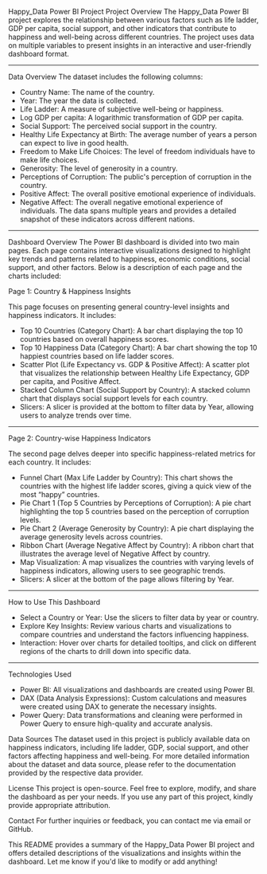 Happy_Data Power BI Project
Project Overview
The Happy_Data Power BI project explores the relationship between various factors such as life ladder, GDP per capita, social support, and other indicators that contribute to happiness and well-being across different countries. The project uses data on multiple variables to present insights in an interactive and user-friendly dashboard format.
_____________________________________________________________________________________________________________________________________________________________________________________________________________

Data Overview
The dataset includes the following columns:

- Country Name: The name of the country.
- Year: The year the data is collected.
- Life Ladder: A measure of subjective well-being or happiness.
- Log GDP per capita: A logarithmic transformation of GDP per capita.
- Social Support: The perceived social support in the country.
- Healthy Life Expectancy at Birth: The average number of years a person can expect to live in good health.
- Freedom to Make Life Choices: The level of freedom individuals have to make life choices.
- Generosity: The level of generosity in a country.
- Perceptions of Corruption: The public's perception of corruption in the country.
- Positive Affect: The overall positive emotional experience of individuals.
- Negative Affect: The overall negative emotional experience of individuals.
The data spans multiple years and provides a detailed snapshot of these indicators across different nations.

________________________________________________________________________________________________________________________________________________________________________________________________________________
Dashboard Overview
The Power BI dashboard is divided into two main pages. Each page contains interactive visualizations designed to highlight key trends and patterns related to happiness, economic conditions, social support, and other factors. Below is a description of each page and the charts included:

Page 1: Country & Happiness Insights


This page focuses on presenting general country-level insights and happiness indicators. It includes:

- Top 10 Countries (Category Chart): A bar chart displaying the top 10 countries based on overall happiness scores.
- Top 10 Happiness Data (Category Chart): A bar chart showing the top 10 happiest countries based on life ladder scores.
- Scatter Plot (Life Expectancy vs. GDP & Positive Affect): A scatter plot that visualizes the relationship between Healthy Life Expectancy, GDP per capita, and Positive Affect.
- Stacked Column Chart (Social Support by Country): A stacked column chart that displays social support levels for each country.
- Slicers: A slicer is provided at the bottom to filter data by Year, allowing users to analyze trends over time.

_________________________________________________________________________________________________________________________________________________________________________________________________________________

Page 2: Country-wise Happiness Indicators



The second page delves deeper into specific happiness-related metrics for each country. It includes:
- Funnel Chart (Max Life Ladder by Country): This chart shows the countries with the highest life ladder scores, giving a quick view of the most “happy” countries.
- Pie Chart 1 (Top 5 Countries by Perceptions of Corruption): A pie chart highlighting the top 5 countries based on the perception of corruption levels.
- Pie Chart 2 (Average Generosity by Country): A pie chart displaying the average generosity levels across countries.
- Ribbon Chart (Average Negative Affect by Country): A ribbon chart that illustrates the average level of Negative Affect by country.
- Map Visualization: A map visualizes the countries with varying levels of happiness indicators, allowing users to see geographic trends.
- Slicers: A slicer at the bottom of the page allows filtering by Year.

_______________________________________________________________________________________________________________________________________________________________________________________________________________

How to Use This Dashboard
- Select a Country or Year: Use the slicers to filter data by year or country.
- Explore Key Insights: Review various charts and visualizations to compare countries and understand the factors influencing happiness.
- Interaction: Hover over charts for detailed tooltips, and click on different regions of the charts to drill down into specific data.

_______________________________________________________________________________________________________________________________________________________________________________________________________________

Technologies Used
- Power BI: All visualizations and dashboards are created using Power BI.
- DAX (Data Analysis Expressions): Custom calculations and measures were created using DAX to generate the necessary insights.
- Power Query: Data transformations and cleaning were performed in Power Query to ensure high-quality and accurate analysis.

Data Sources
The dataset used in this project is publicly available data on happiness indicators, including life ladder, GDP, social support, and other factors affecting happiness and well-being. For more detailed information about the dataset and data source, please refer to the documentation provided by the respective data provider.

License
This project is open-source. Feel free to explore, modify, and share the dashboard as per your needs. If you use any part of this project, kindly provide appropriate attribution.

Contact
For further inquiries or feedback, you can contact me via email or GitHub.

This README provides a summary of the Happy_Data Power BI project and offers detailed descriptions of the visualizations and insights within the dashboard. Let me know if you'd like to modify or add anything!



